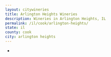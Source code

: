 ```yaml
---
layout: citywineries
title: Arlington Heights Wineries
description: Wineries in Arlington Heights, IL
permalink: /il/cook/arlington-heights/
state: il
county: cook
city: arlington heights
---
```

-
